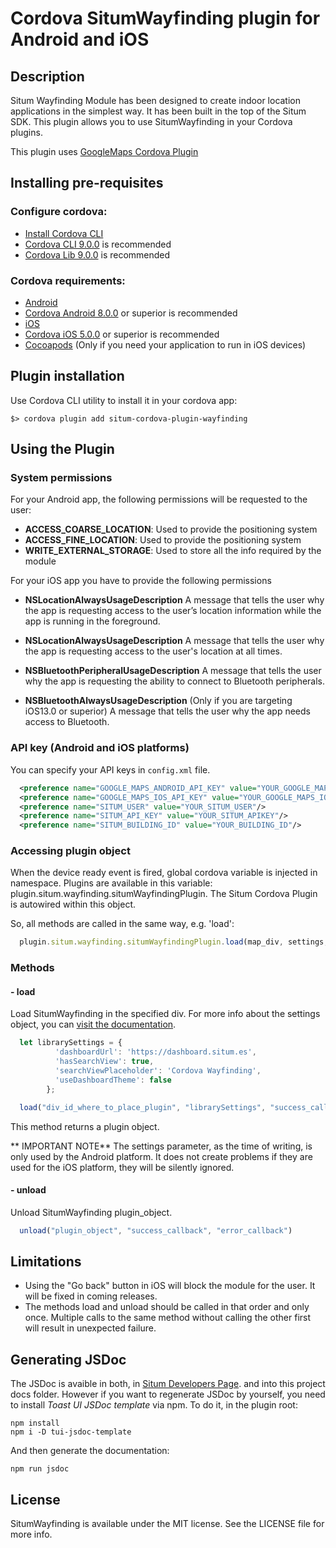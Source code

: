 # Cordova SitumWayfinding plugin for Android and iOS

## Description

Situm Wayfinding Module has been designed to create indoor location applications in the simplest way. It has been built in the top of the Situm SDK. This plugin allows you to use SitumWayfinding in your Cordova plugins.

This plugin uses [GoogleMaps Cordova Plugin](https://github.com/mapsplugin/cordova-plugin-googlemaps)

## Installing pre-requisites

### Configure cordova:

* [Install Cordova CLI](https://cordova.apache.org/docs/en/latest/guide/cli/index.html#installing-the-cordova-cli)
* [Cordova CLI 9.0.0](https://cordova.apache.org/announcements/2019/03/22/cordova-cli-release-9.0.0.html) is recommended
* [Cordova Lib 9.0.0](https://cordova.apache.org/announcements/2019/03/18/cordova-lib-release-9.0.0.html) is recommended

### Cordova requirements:

* [Android](https://cordova.apache.org/docs/en/latest/guide/platforms/android/#installing-the-requirements)
* [Cordova Android 8.0.0](https://cordova.apache.org/announcements/2019/02/16/cordova-android-release-8.0.0.html) or superior is recommended
* [iOS](https://cordova.apache.org/docs/en/latest/guide/platforms/ios/#installing-the-requirements)
* [Cordova iOS 5.0.0](https://cordova.apache.org/announcements/2019/02/09/cordova-ios-release-5.0.0.html) or superior is recommended
* [Cocoapods](https://guides.cocoapods.org/using/getting-started.html) (Only if you need your application to run in iOS devices)

## Plugin installation

Use Cordova CLI utility to install it in your cordova app:

    $> cordova plugin add situm-cordova-plugin-wayfinding

## Using the Plugin

### System permissions

For your Android app, the following permissions will be requested to the user:

  - **ACCESS_COARSE_LOCATION**: Used to provide the positioning system
  - **ACCESS_FINE_LOCATION**: Used to provide the positioning system
  - **WRITE_EXTERNAL_STORAGE**: Used to store all the info required by the module

For your iOS app you have to provide the following permissions

  - **NSLocationAlwaysUsageDescription**
    A message that tells the user why the app is requesting access to the user’s location information while the app is running in the foreground.

  - **NSLocationAlwaysUsageDescription**
    A message that tells the user why the app is requesting access to the user's location at all times.

  - **NSBluetoothPeripheralUsageDescription**
    A message that tells the user why the app is requesting the ability to connect to Bluetooth peripherals.

  - **NSBluetoothAlwaysUsageDescription** (Only if you are targeting iOS13.0 or superior)
    A message that tells the user why the app needs access to Bluetooth.


### API key (Android and iOS platforms)

  You can specify your API keys in `config.xml` file.

  ```xml
    <preference name="GOOGLE_MAPS_ANDROID_API_KEY" value="YOUR_GOOGLE_MAPS_ANDROID_KEY"/>
    <preference name="GOOGLE_MAPS_IOS_API_KEY" value="YOUR_GOOGLE_MAPS_IOS_KEY"/>
    <preference name="SITUM_USER" value="YOUR_SITUM_USER"/>
    <preference name="SITUM_API_KEY" value="YOUR_SITUM_APIKEY"/>
    <preference name="SITUM_BUILDING_ID" value="YOUR_BUILDING_ID"/>
  ```

### Accessing plugin object

When the device ready event is fired, global cordova variable is injected in namespace. Plugins are available in this variable: plugin.situm.wayfinding.situmWayfindingPlugin. The Situm Cordova Plugin is autowired within this object.

So, all methods are called in the same way, e.g. 'load':

```javascript
  plugin.situm.wayfinding.situmWayfindingPlugin.load(map_div, settings, function(success) {},function(error) {});
```

### Methods

#### - load

Load SitumWayfinding in the specified div. For more info about the settings object, you can [visit the documentation](https://developers.situm.es/sdk_documentation/wayfinding/javadoc/es/situm/wayfinding/LibrarySettings.html).

```javascript
  let librarySettings = {
          'dashboardUrl': 'https://dashboard.situm.es',
          'hasSearchView': true,
          'searchViewPlaceholder': 'Cordova Wayfinding',
          'useDashboardTheme': false
        };

  load("div_id_where_to_place_plugin", "librarySettings", "success_callback", "error_callback");
```

This method returns a plugin object.

** IMPORTANT NOTE** The settings parameter, as the time of writing, is only used by the Android platform. It does not create problems if they are used for the iOS platform, they will be silently ignored.

#### - unload

Unload SitumWayfinding plugin_object.

```javascript
  unload("plugin_object", "success_callback", "error_callback")
```

## Limitations

* Using the "Go back" button in iOS will block the module for the user. It will be fixed in coming releases.
* The methods load and unload should be called in that order and only once. Multiple calls to the same method without calling the other first will result in unexpected failure.

## Generating JSDoc

The JSDoc is avaible in both, in [Situm Developers Page](http://developers.situm.es/sdk_documentation/wayfinding/jsdoc/latest/SitumWayfindingPlugin.html). and into this project docs folder. However if you want to regenerate JSDoc by yourself, you need to install *Toast UI JSDoc template* via npm. To do it, in the plugin root:

```
npm install
npm i -D tui-jsdoc-template
```

And then generate the documentation:
```
npm run jsdoc
```

## License

SitumWayfinding is available under the MIT license. See the LICENSE file for more info.
